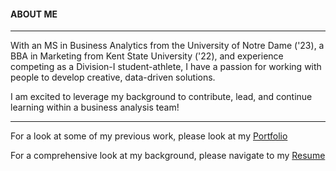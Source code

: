 <h4><strong>ABOUT ME</strong></h4>
<hr>

With an MS in Business Analytics from the University of Notre Dame ('23), a BBA in Marketing from Kent State University ('22), and experience competing as a Division-I student-athlete, I have a passion for working with people to develop creative, data-driven solutions. 

I am excited to leverage my background to contribute, lead, and continue learning within a business analysis team!


<hr>

For a look at some of my previous work, please look at my [Portfolio](portfolio)

For a comprehensive look at my background, please navigate to my [Resume](resume3) 